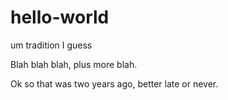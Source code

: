 # hello-world
um tradition I guess


Blah blah blah, plus more blah.

Ok so that was two years ago, better late or never.
